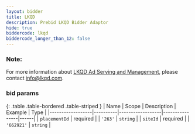 ```yaml
---
layout: bidder
title: LKQD
description: Prebid LKQD Bidder Adaptor
hide: true
biddercode: lkqd
biddercode_longer_than_12: false
---
```


### Note:
For more information about [LKQD Ad Serving and Management](http://www.lkqd.com/ad-serving-and-management/), please contact info@lkqd.com.

### bid params

{: .table .table-bordered .table-striped }
| Name             | Scope    | Description      | Example        | Type |
|------------------|----------|------------------|----------------|------|
| `placementId`    | required |                  | `'263'`        | `string` |
| `siteId`         | required |                  | `'662921'`     | `string` |
